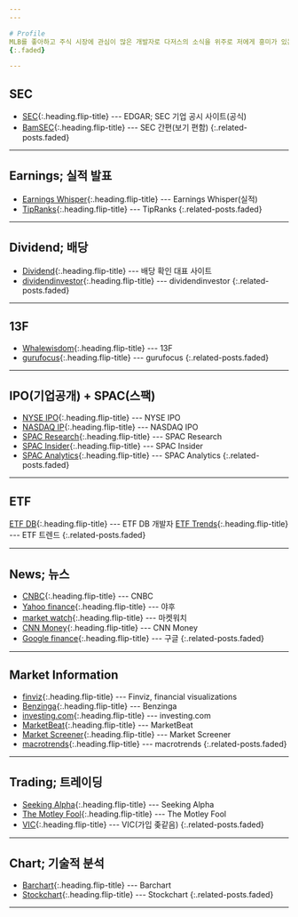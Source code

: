```yaml
---
---

# Profile
MLB를 좋아하고 주식 시장에 관심이 많은 개발자로 다저스의 소식을 위주로 저에게 흥미가 있는 스탯, 데이터, 비즈니스 또는 다른 팀의 주제와 칼럼을 다룹니다. 해석과 의역에 전문성은 없습니다.
{:.faded}

---
```


## SEC
* [SEC](https://www.sec.gov/edgar.shtml){:.heading.flip-title} --- EDGAR; SEC 기업 공시 사이트(공식)
* [BamSEC](https://www.bamsec.com/){:.heading.flip-title} --- SEC 간편(보기 편함)
{:.related-posts.faded}

---

## Earnings; 실적 발표
* [Earnings Whisper](www.earningswhispers.com){:.heading.flip-title} --- Earnings Whisper(실적)
* [TipRanks](www.tipranks.com){:.heading.flip-title} --- TipRanks
{:.related-posts.faded}

---

## Dividend; 배당
* [Dividend](https://www.dividend.com/){:.heading.flip-title} --- 배당 확인 대표 사이트
* [dividendinvestor](https://www.dividendinvestor.com){:.heading.flip-title} --- dividendinvestor
{:.related-posts.faded}

---

## 13F
* [Whalewisdom](https://whalewisdom.com/){:.heading.flip-title} --- 13F
* [gurufocus](www.gurufocus.com){:.heading.flip-title} --- gurufocus
{:.related-posts.faded}

---

## IPO(기업공개) + SPAC(스팩)
* [NYSE IPO](www.nyse.com/ipo-center/filings){:.heading.flip-title} --- NYSE IPO
* [NASDAQ IP](www.nasdaq.com/market-activity/ipos){:.heading.flip-title} --- NASDAQ IPO
* [SPAC Research](www.spacresearch.com/){:.heading.flip-title} --- SPAC Research  
* [SPAC Insider](www.spacinsider.com/){:.heading.flip-title} --- SPAC Insider
* [SPAC Analytics](www.spacanalytics.com/){:.heading.flip-title} --- SPAC Analytics
{:.related-posts.faded}

---

## ETF
[ETF DB](www.etfdb.com){:.heading.flip-title} --- ETF DB 개발자
[ETF Trends](www.etftrends.com){:.heading.flip-title} --- ETF 트렌드
{:.related-posts.faded}

---

## News; 뉴스
* [CNBC](www.cnbc.com){:.heading.flip-title} --- CNBC
* [Yahoo finance](Finance.yahoo.com){:.heading.flip-title} --- 야후
* [market watch](www.marketwatch.com){:.heading.flip-title} --- 마켓워치
* [CNN Money](Money.cnn.com){:.heading.flip-title} --- CNN Money
* [Google finance](Finance.google.com){:.heading.flip-title} --- 구글
{:.related-posts.faded}

---

## Market Information
* [finviz](https://finviz.com/){:.heading.flip-title} --- Finviz, financial visualizations
* [Benzinga](www.benzinga.com){:.heading.flip-title} --- Benzinga
* [investing.com](www.investing.com){:.heading.flip-title} --- investing.com
* [MarketBeat](www.marketbeat.com/stocks){:.heading.flip-title} --- MarketBeat
* [Market Screener](www.marketscreener.com){:.heading.flip-title} --- Market Screener
* [macrotrends](www.macrotrends.net){:.heading.flip-title} --- macrotrends
{:.related-posts.faded}

---

## Trading; 트레이딩
* [Seeking Alpha](www.seekingalpha.com){:.heading.flip-title} --- Seeking Alpha
* [The Motley Fool](www.fool.com){:.heading.flip-title} --- The Motley Fool
* [VIC](www.valueinvestorsclub.com){:.heading.flip-title} --- VIC(가입 좆같음)
{:.related-posts.faded}

---

## Chart; 기술적 분석
* [Barchart](www.barchart.com){:.heading.flip-title} --- Barchart
* [Stockchart](www.stockcharts.com){:.heading.flip-title} --- Stockchart
{:.related-posts.faded}

---

